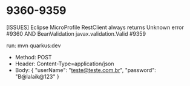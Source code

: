 # 9360-9359
[ISSUES] Eclipse MicroProfile RestClient always returns Unknown error #9360 AND BeanValidation javax.validation.Valid #9359

run: mvn quarkus:dev

- Method: POST
- Header: Content-Type=application/json
- Body:
{
  "userName": "teste@teste.com.br",
  "password": "B@lalaik@123"
}
